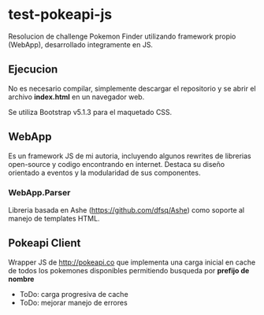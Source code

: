 # test-pokeapi-js
Resolucion de challenge Pokemon Finder utilizando framework propio (WebApp), desarrollado integramente en JS.

## Ejecucion ##
No es necesario compilar, simplemente descargar el repositorio y se abrir el archivo **index.html** en un navegador web.

Se utiliza Bootstrap v5.1.3 para el maquetado CSS.

## WebApp ##
Es un framework JS de mi autoria, incluyendo algunos rewrites de librerias open-source y codigo encontrando en internet. Destaca su diseño orientado a eventos y la modularidad de sus componentes.

### WebApp.Parser ###
Libreria basada en Ashe (https://github.com/dfsq/Ashe) como soporte al manejo de templates HTML.

## Pokeapi Client ##
Wrapper JS de http://pokeapi.co que implementa una carga inicial en cache de todos los pokemones disponibles permitiendo busqueda por **prefijo de nombre**
- ToDo: carga progresiva de cache
- ToDo: mejorar manejo de errores
